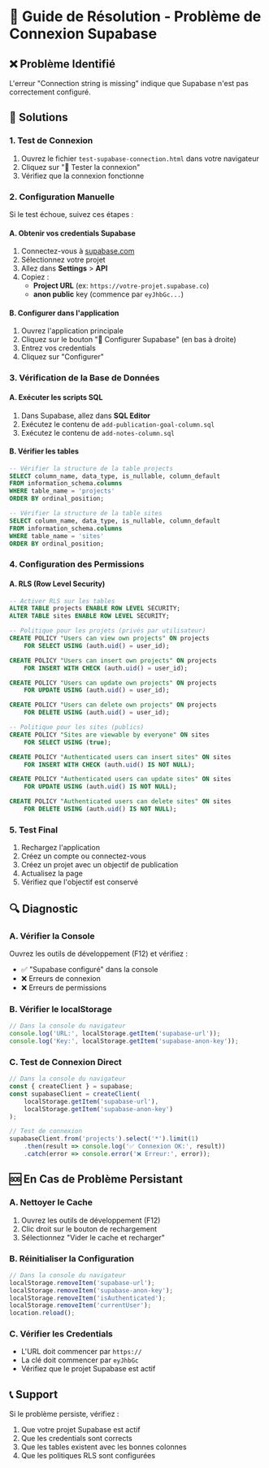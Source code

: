 # 🔧 Guide de Résolution - Problème de Connexion Supabase

## ❌ Problème Identifié
L'erreur "Connection string is missing" indique que Supabase n'est pas correctement configuré.

## 🚀 Solutions

### **1. Test de Connexion**
1. Ouvrez le fichier `test-supabase-connection.html` dans votre navigateur
2. Cliquez sur "🧪 Tester la connexion"
3. Vérifiez que la connexion fonctionne

### **2. Configuration Manuelle**
Si le test échoue, suivez ces étapes :

#### **A. Obtenir vos credentials Supabase**
1. Connectez-vous à [supabase.com](https://supabase.com)
2. Sélectionnez votre projet
3. Allez dans **Settings** > **API**
4. Copiez :
   - **Project URL** (ex: `https://votre-projet.supabase.co`)
   - **anon public** key (commence par `eyJhbGc...`)

#### **B. Configurer dans l'application**
1. Ouvrez l'application principale
2. Cliquez sur le bouton "🔧 Configurer Supabase" (en bas à droite)
3. Entrez vos credentials
4. Cliquez sur "Configurer"

### **3. Vérification de la Base de Données**

#### **A. Exécuter les scripts SQL**
1. Dans Supabase, allez dans **SQL Editor**
2. Exécutez le contenu de `add-publication-goal-column.sql`
3. Exécutez le contenu de `add-notes-column.sql`

#### **B. Vérifier les tables**
```sql
-- Vérifier la structure de la table projects
SELECT column_name, data_type, is_nullable, column_default 
FROM information_schema.columns 
WHERE table_name = 'projects' 
ORDER BY ordinal_position;

-- Vérifier la structure de la table sites
SELECT column_name, data_type, is_nullable, column_default 
FROM information_schema.columns 
WHERE table_name = 'sites' 
ORDER BY ordinal_position;
```

### **4. Configuration des Permissions**

#### **A. RLS (Row Level Security)**
```sql
-- Activer RLS sur les tables
ALTER TABLE projects ENABLE ROW LEVEL SECURITY;
ALTER TABLE sites ENABLE ROW LEVEL SECURITY;

-- Politique pour les projets (privés par utilisateur)
CREATE POLICY "Users can view own projects" ON projects
    FOR SELECT USING (auth.uid() = user_id);

CREATE POLICY "Users can insert own projects" ON projects
    FOR INSERT WITH CHECK (auth.uid() = user_id);

CREATE POLICY "Users can update own projects" ON projects
    FOR UPDATE USING (auth.uid() = user_id);

CREATE POLICY "Users can delete own projects" ON projects
    FOR DELETE USING (auth.uid() = user_id);

-- Politique pour les sites (publics)
CREATE POLICY "Sites are viewable by everyone" ON sites
    FOR SELECT USING (true);

CREATE POLICY "Authenticated users can insert sites" ON sites
    FOR INSERT WITH CHECK (auth.uid() IS NOT NULL);

CREATE POLICY "Authenticated users can update sites" ON sites
    FOR UPDATE USING (auth.uid() IS NOT NULL);

CREATE POLICY "Authenticated users can delete sites" ON sites
    FOR DELETE USING (auth.uid() IS NOT NULL);
```

### **5. Test Final**
1. Rechargez l'application
2. Créez un compte ou connectez-vous
3. Créez un projet avec un objectif de publication
4. Actualisez la page
5. Vérifiez que l'objectif est conservé

## 🔍 Diagnostic

### **A. Vérifier la Console**
Ouvrez les outils de développement (F12) et vérifiez :
- ✅ "Supabase configuré" dans la console
- ❌ Erreurs de connexion
- ❌ Erreurs de permissions

### **B. Vérifier le localStorage**
```javascript
// Dans la console du navigateur
console.log('URL:', localStorage.getItem('supabase-url'));
console.log('Key:', localStorage.getItem('supabase-anon-key'));
```

### **C. Test de Connexion Direct**
```javascript
// Dans la console du navigateur
const { createClient } = supabase;
const supabaseClient = createClient(
    localStorage.getItem('supabase-url'),
    localStorage.getItem('supabase-anon-key')
);

// Test de connexion
supabaseClient.from('projects').select('*').limit(1)
    .then(result => console.log('✅ Connexion OK:', result))
    .catch(error => console.error('❌ Erreur:', error));
```

## 🆘 En Cas de Problème Persistant

### **A. Nettoyer le Cache**
1. Ouvrez les outils de développement (F12)
2. Clic droit sur le bouton de rechargement
3. Sélectionnez "Vider le cache et recharger"

### **B. Réinitialiser la Configuration**
```javascript
// Dans la console du navigateur
localStorage.removeItem('supabase-url');
localStorage.removeItem('supabase-anon-key');
localStorage.removeItem('isAuthenticated');
localStorage.removeItem('currentUser');
location.reload();
```

### **C. Vérifier les Credentials**
- L'URL doit commencer par `https://`
- La clé doit commencer par `eyJhbGc`
- Vérifiez que le projet Supabase est actif

## 📞 Support
Si le problème persiste, vérifiez :
1. Que votre projet Supabase est actif
2. Que les credentials sont corrects
3. Que les tables existent avec les bonnes colonnes
4. Que les politiques RLS sont configurées
